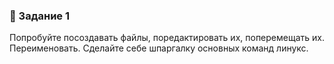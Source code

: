 ### 📘 Задание 1

Попробуйте посоздавать файлы, поредактировать их, поперемещать их. Переименовать. Сделайте себе шпаргалку основных команд линукс.
